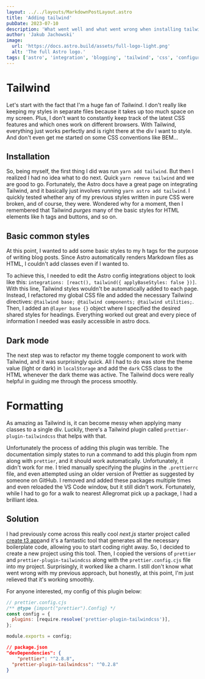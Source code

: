 ```yaml
---
layout: ../../layouts/MarkdownPostLayout.astro
title: 'Adding tailwind'
pubDate: 2023-07-10
description: 'What went well and what went wrong when installing tailwind and prettier plugin for tailwind'
author: 'Jakub Jachowski'
image:
  url: 'https://docs.astro.build/assets/full-logo-light.png'
  alt: 'The full Astro logo.'
tags: ['astro', 'integration', 'blogging', 'tailwind', 'css', 'configuration']
---
```


# Tailwind

Let's start with the fact that I'm a huge fan of _Tailwind_. I don't really like keeping my styles in separate files because it takes up too much space on my screen. Plus, I don't want to constantly keep track of the latest CSS features and which ones work on different browsers. With Tailwind, everything just works perfectly and is right there at the div I want to style. And don't even get me started on some CSS conventions like BEM...

## Installation

So, being myself, the first thing I did was run `yarn add tailwind`. But then I realized I had no idea what to do next. Quick `yarn remove tailwind` and we are good to go. Fortunately, the Astro docs have a great page on integrating Tailwind, and it basically just involves running `yarn astro add tailwind`. I quickly tested whether any of my previous styles written in pure CSS were broken, and of course, they were. Wondered why for a moment, then I remembered that Tailwind _purges_ many of the basic styles for HTML elements like h tags and buttons, and so on.

## Basic common styles

At this point, I wanted to add some basic styles to my h tags for the purpose of writing blog posts. Since Astro automatically renders Markdown files as HTML, I couldn't add classes even if I wanted to.

To achieve this, I needed to edit the Astro config integrations object to look like this: `integrations: [react(), tailwind({ applyBaseStyles: false })]`. With this line, Tailwind styles wouldn't be automatically added to each page. Instead, I refactored my global CSS file and added the necessary Tailwind directives: `@tailwind base; @tailwind components; @tailwind utilities;`. Then, I added an `@layer base {}` object where I specified the desired shared styles for headings. Everything worked out great and every piece of information I needed was easily accessible in astro docs.

## Dark mode

The next step was to refactor my theme toggle component to work with Tailwind, and it was surprisingly quick. All I had to do was store the theme value (light or dark) in `localStorage` and add the `dark` CSS class to the HTML whenever the dark theme was active. The Tailwind docs were really helpful in guiding me through the process smoothly.

# Formatting

As amazing as Tailwind is, it can become messy when applying many classes to a single div. Luckily, there's a Tailwind plugin called `prettier-plugin-tailwindcss` that helps with that.

Unfortunately the process of adding this plugin was terrible. The documentation simply states to run a command to add this plugin from npm along with `prettier`, and it should work automatically. Unfortunately, it didn't work for me.
I tried manually specifying the plugins in the `.prettierrc` file, and even attempted using an older version of Prettier as suggested by someone on GitHub. I removed and added these packages multiple times and even reloaded the VS Code window, but it still didn't work. Fortunately, while I had to go for a walk to nearest Allegromat pick up a package, I had a brilliant idea.

## Solution

I had previously come across this really cool _next.js_ starter project called [create t3 app](https://create.t3.gg)and it's a fantastic tool that generates all the necessary boilerplate code, allowing you to start coding right away. So, I decided to create a new project using this tool. Then, I copied the versions of `prettier` and `prettier-plugin-tailwindcss` along with the `prettier.config.cjs` file into my project. Surprisingly, it worked like a charm. I still don't know what went wrong with my previous approach, but honestly, at this point, I'm just relieved that it's working smoothly.

For anyone interested, my config of this plugin below:

```js
// prettier.config.cjs
/** @type {import("prettier").Config} */
const config = {
  plugins: [require.resolve('prettier-plugin-tailwindcss')],
};

module.exports = config;
```

```json
// package.json
"devDependencies": {
	"prettier": "^2.8.8",
  "prettier-plugin-tailwindcss": "^0.2.8"
}
```
